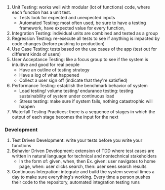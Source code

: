 1. Unit Testing: works well with modular (lot of functions) code, where each function has a unit test. 
	- Tests look for expected and unexpected inputs
	- Automated Testing: most often used, be sure to have a testing framework, have expected value for every function, 
1. Integration Testing: individual units are combined and tested as a group
2. Regression Testing: re-execute all tests to see if anything is impacted by code changes (before pushing to production)
3. Use Case Testing: tests based on the use cases of the app (test out for different kinds of users)
4. User Acceptance Testing: like a focus group to see if the system is intuitive and good for real people
	- Have an outline of testing strategy
	- Have a log of what happened
	- Collect a user sign off (indicate that they're satisfied)
5. Performance Testing: establish the benchmark behavior of system
	- Load testing/ volume testing/ endurance testing: testing sustainability of system under continuous load
	- Stress testing: make sure if system fails, nothing catastrophic will happen
6. Waterfall Testing Practices: there is a sequence of stages in which the output of each stage becomes the input for the next
### Development
1. Test Driven Development: write your tests before you write your functions
2. Behavior Driven Development: extension of TDD where test cases are written in natural language for technical and nontechnical stakeholders 
	- In the form of: given, when, then
		Ex. given: user navigates to home page, when: user clicks search, then: user sees search results
3. Continuous Integration: integrate and build the system several times a day to make sure everything's working. Every time a person pushes their code to the repository, automated integration testing runs